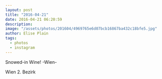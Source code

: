 ```yaml
---
layout: post
title: "2016-04-21"
date: 2016-04-21 06:20:59
description: 
image: "/assets/photos/201604/4969765e6d07bcb16867ba432c18bfe5.jpg"
author: Elise Plain
tags: 
  - photos
  - instagram
---
```


Snowed-in Wine! -Wien-
<p></p>
Wien 2. Bezirk